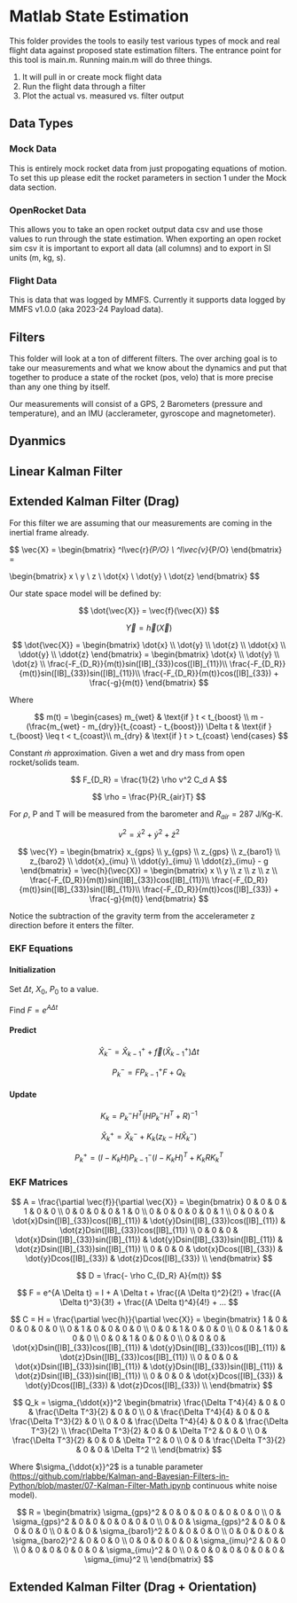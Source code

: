 # Matlab State Estimation

This folder provides the tools to easily test various types of mock and 
real flight data against proposed state estimation filters. The entrance
point for this tool is main.m. Running main.m will do three things.

1. It will pull in or create mock flight data
1. Run the flight data through a filter
1. Plot the actual vs. measured vs. filter output

## Data Types

### Mock Data
This is entirely mock rocket data from just propogating equations of motion.
To set this up please edit the rocket parameters in section 1 under the Mock
data section.

### OpenRocket Data
This allows you to take an open rocket output data csv and use those values
to run through the state estimation. When exporting an open rocket sim csv
it is important to export all data (all columns) and to export in SI units
(m, kg, s).

### Flight Data
This is data that was logged by MMFS. Currently it supports data logged by 
MMFS v1.0.0 (aka 2023-24 Payload data).

## Filters

This folder will look at a ton of different filters. The over arching goal is to take our measurements and what we know about the dynamics and put that together to produce a state of the rocket (pos, velo) that is more precise than any one thing by itself.

Our measurements will consist of a GPS, 2 Barometers (pressure and temperature), and an IMU (acclerameter, gyroscope and magnetometer). 

## Dyanmics

## Linear Kalman Filter

## Extended Kalman Filter (Drag)

For this filter we are assuming that our measurements are coming in the inertial frame already.

$$
\vec{X} = 
\begin{bmatrix} 
^I\vec{r}_{P/O} \\
^I\vec{v}_{P/O}
\end{bmatrix} =

\begin{bmatrix} 
x \\ y \\ z \\ \dot{x} \\ \dot{y} \\ \dot{z}
\end{bmatrix} 
$$

Our state space model will be defined by:

$$
\dot{\vec{X}} = \vec{f}(\vec{X})
$$

$$
\vec{Y} = \vec{h}(\vec{X})
$$

$$
\dot{\vec{X}} = \begin{bmatrix} 
\dot{x} \\ \dot{y} \\ \dot{z} \\ \ddot{x} \\ \ddot{y} \\ \ddot{z}
\end{bmatrix} = 
\begin{bmatrix} 
\dot{x} \\ \dot{y} \\ \dot{z} \\
\frac{-F_{D_R}}{m(t)}sin([IB]_{33})cos([IB]_{11})\\
\frac{-F_{D_R}}{m(t)}sin([IB]_{33})sin([IB]_{11})\\
\frac{-F_{D_R}}{m(t)}cos([IB]_{33}) + \frac{-g}{m(t)}
\end{bmatrix}
$$

Where

$$
m(t) = \begin{cases}
m_{wet} & \text{if } t < t_{boost} \\
m - (\frac{m_{wet} - m_{dry}}{t_{coast} - t_{boost}}) \Delta t & \text{if } t_{boost} \leq t < t_{coast}\\
m_{dry} & \text{if } t > t_{coast}
\end{cases}
$$

Constant $\dot{m}$ approximation. Given a wet and dry mass from open rocket/solids team.

$$
F_{D_R} = \frac{1}{2} \rho v^2 C_d A
$$

$$
\rho = \frac{P}{R_{air}T}
$$

For $\rho$, P and T will be measured from the barometer and $R_{air} = 287$ J/Kg-K.

$$
v^2 = \dot{x}^2 + \dot{y}^2 + \dot{z}^2
$$

$$
\vec{Y} = 
\begin{bmatrix} 
x_{gps} \\ y_{gps} \\ z_{gps} \\ z_{baro1} \\ z_{baro2} \\ \ddot{x}_{imu} \\ \ddot{y}_{imu} \\ \ddot{z}_{imu} - g
\end{bmatrix} = 
\vec{h}(\vec{X}) =
\begin{bmatrix} 
x \\ y \\ z \\ z \\ z \\
\frac{-F_{D_R}}{m(t)}sin([IB]_{33})cos([IB]_{11})\\
\frac{-F_{D_R}}{m(t)}sin([IB]_{33})sin([IB]_{11})\\
\frac{-F_{D_R}}{m(t)}cos([IB]_{33}) + \frac{-g}{m(t)}
\end{bmatrix}
$$

Notice the subtraction of the gravity term from the accelerameter z direction before it enters the filter.

### EKF Equations

#### Initialization

Set $\Delta t$, $X_0$, $P_0$ to a value.

Find $F = e^{A \Delta t}$

#### Predict

$$
\hat{X}_k^- = \hat{X}_{k-1}^+ + \vec{f}(\hat{X}_{k-1}^+) \Delta t
$$

$$
P_k^- = FP_{k-1}^+F + Q_k
$$

#### Update

$$
K_k = P_k^- H^T(H P_k^- H^T + R)^{-1}
$$

$$
\hat{X}_k^+ = \hat{X}_k^- + K_k(z_k - H\hat{X}_k^-)
$$

$$
P_{k}^+ = (I - K_kH)P_{k-1}^-(I - K_kH)^T + K_k R K_k^T
$$

### EKF Matrices

$$
A = \frac{\partial \vec{f}}{\partial \vec{X}} =
\begin{bmatrix}
0 & 0 & 0 & 1 & 0 & 0 \\
0 & 0 & 0 & 0 & 1 & 0 \\
0 & 0 & 0 & 0 & 0 & 1 \\
0 & 0 & 0 & \dot{x}Dsin([IB]_{33})cos([IB]_{11}) & \dot{y}Dsin([IB]_{33})cos([IB]_{11}) & \dot{z}Dsin([IB]_{33})cos([IB]_{11}) \\
0 & 0 & 0 & \dot{x}Dsin([IB]_{33})sin([IB]_{11}) & \dot{y}Dsin([IB]_{33})sin([IB]_{11}) & \dot{z}Dsin([IB]_{33})sin([IB]_{11}) \\
0 & 0 & 0 & \dot{x}Dcos([IB]_{33}) & \dot{y}Dcos([IB]_{33}) & \dot{z}Dcos([IB]_{33}) \\
\end{bmatrix}
$$

$$
D = \frac{- \rho C_{D_R} A}{m(t)}
$$

$$
F = e^{A \Delta t} = I + A \Delta t + \frac{(A \Delta t)^2}{2!} + \frac{(A \Delta t)^3}{3!} + \frac{(A \Delta t)^4}{4!} + ...
$$

$$
C = H = \frac{\partial \vec{h}}{\partial \vec{X}} =
\begin{bmatrix}
1 & 0 & 0 & 0 & 0 & 0 \\
0 & 1 & 0 & 0 & 0 & 0 \\
0 & 0 & 1 & 0 & 0 & 0 \\
0 & 0 & 1 & 0 & 0 & 0 \\
0 & 0 & 1 & 0 & 0 & 0 \\
0 & 0 & 0 & \dot{x}Dsin([IB]_{33})cos([IB]_{11}) & \dot{y}Dsin([IB]_{33})cos([IB]_{11}) & \dot{z}Dsin([IB]_{33})cos([IB]_{11}) \\
0 & 0 & 0 & \dot{x}Dsin([IB]_{33})sin([IB]_{11}) & \dot{y}Dsin([IB]_{33})sin([IB]_{11}) & \dot{z}Dsin([IB]_{33})sin([IB]_{11}) \\
0 & 0 & 0 & \dot{x}Dcos([IB]_{33}) & \dot{y}Dcos([IB]_{33}) & \dot{z}Dcos([IB]_{33}) \\
\end{bmatrix}
$$

$$
Q_k = \sigma_{\ddot{x}}^2 \begin{bmatrix}
\frac{\Delta T^4}{4} & 0 & 0 & \frac{\Delta T^3}{2} & 0 & 0 \\
0 & \frac{\Delta T^4}{4} & 0 & 0 & \frac{\Delta T^3}{2} & 0 \\
0 & 0 & \frac{\Delta T^4}{4} & 0 & 0 & \frac{\Delta T^3}{2} \\
\frac{\Delta T^3}{2} & 0 & 0 & \Delta T^2 & 0 & 0 \\
0 & \frac{\Delta T^3}{2} & 0 & 0 & \Delta T^2 & 0 \\
0 & 0 & \frac{\Delta T^3}{2} & 0 & 0 & \Delta T^2 \\ 
\end{bmatrix}
$$

Where $\sigma_{\ddot{x}}^2$ is a tunable parameter (https://github.com/rlabbe/Kalman-and-Bayesian-Filters-in-Python/blob/master/07-Kalman-Filter-Math.ipynb continuous white noise model).

$$
R = 
\begin{bmatrix}
\sigma_{gps}^2 & 0 & 0 & 0 & 0 & 0 & 0 & 0 \\
0 & \sigma_{gps}^2 & 0 & 0 & 0 & 0 & 0 & 0 \\
0 & 0 & \sigma_{gps}^2 & 0 & 0 & 0 & 0 & 0 \\
0 & 0 & 0 & \sigma_{baro1}^2 & 0 & 0 & 0 & 0 \\
0 & 0 & 0 & 0 & \sigma_{baro2}^2 & 0 & 0 & 0 \\
0 & 0 & 0 & 0 & 0 & \sigma_{imu}^2 & 0 & 0 \\
0 & 0 & 0 & 0 & 0 & 0 & \sigma_{imu}^2 & 0 \\
0 & 0 & 0 & 0 & 0 & 0 & 0 & \sigma_{imu}^2 \\
\end{bmatrix}
$$

## Extended Kalman Filter (Drag + Orientation)